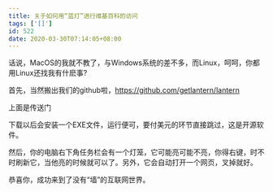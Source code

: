 ```yaml
---
title: 关于如何用“蓝灯”进行维基百科的访问
tags: ['[]']
id: 522
date: 2020-03-30T07:14:05+08:00
---
```



话说，MacOS的我就不教了，与Windows系统的差不多，而Linux，呵呵，你都用Linux还找我有什麽事?

首先，当然搬出我们的github啦，https://github.com/getlantern/lantern

上面是传送门

下载以后会安装一个EXE文件，运行便可，要付美元的环节直接跳过，这是开源软件。

然后，你的电脑右下角任务栏会有一个灯笼，它可能亮可能不亮，你得右键，时不时刷新它，当他亮的时候就可以了。另外，它会自动打开一个网页，叉掉就好。

恭喜你，成功来到了没有“墙”的互联网世界。